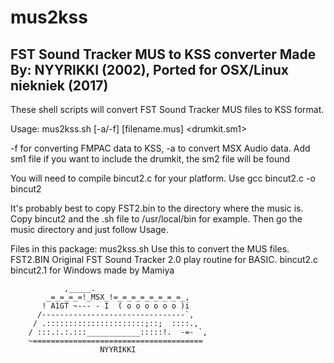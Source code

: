 # mus2kss

FST Sound Tracker MUS to KSS converter Made By: NYYRIKKI (2002),
Ported for OSX/Linux niekniek (2017)
----------------------------------------------------------------------

These shell scripts will convert FST Sound Tracker MUS files to KSS format.

Usage:
mus2kss.sh [-a/-f] [filename.mus] <drumkit.sm1>

-f for converting FMPAC data to KSS, -a to convert MSX Audio data. Add sm1 file if you want to include the drumkit, the sm2 file will be found

You will need to compile bincut2.c for your platform.
Use gcc bincut2.c -o bincut2

It's probably best to copy FST2.bin to the directory where the music is.
Copy bincut2 and the .sh file to /usr/local/bin for example.
Then go the music directory and just follow Usage.

Files in this package:
mus2kss.sh	Use this to convert the MUS files.
FST2.BIN	Original FST Sound Tracker 2.0 play routine for BASIC.
bincut2.c	bincut2.1 for Windows made by Mamiya

			    ,_____.
		    _=_=_=_=!_MSX_!=_=_=_=_=_=_=_=_,
		   ! A1GT ~--- - I  ( o o o o o o )i
		  /--------------------------------`,
		 / .::::::::::::::::::::::;::;	::::.,
		/ :::.:.:.:::____________:::::!.  -=- `,
		~======================================
		                NYYRIKKI

